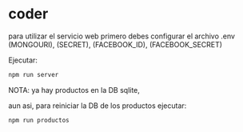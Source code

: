 # coder
para utilizar el servicio web primero debes configurar el archivo .env (MONGOURI), (SECRET), (FACEBOOK_ID), (FACEBOOK_SECRET)

Ejecutar: 
```sh
npm run server
```
NOTA: ya hay productos en la DB sqlite, 

aun asi, para reiniciar la DB de los productos ejecutar: 
```sh
npm run productos
```
